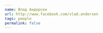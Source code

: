 ```yaml
---
name: Влад Андерсен
url: http://www.facebook.com/vlad.andersen
tags: people
permalink: false
---
```

